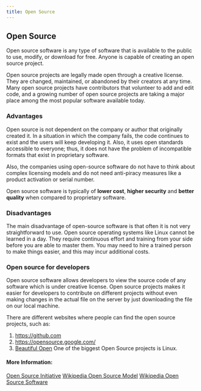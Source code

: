 ```yaml
---
title: Open Source
---
```

## Open Source

Open source software is any type of software that is available to the public to use, modify, or download for free. Anyone is capable of creating an open source project.

Open source projects are legally made open through a creative license. They are changed, maintained, or abandoned by their creators at any time. Many open source projects have contributors that volunteer to add and edit code, and a growing number of open source projects are taking a major place among the most popular software available today.

### Advantages
Open source is not dependent on the company or author that originally created it. In a situation in which the company fails, the code continues to exist and the users will keep developing it. Also, it uses open standards accessible to everyone; thus, it does not have the problem of incompatible formats that exist in proprietary software.

Also, the companies using open-source software do not have to think about complex licensing models and do not need anti-piracy measures like a product activation or serial number.

Open source software is typically of **lower cost**, **higher security** and **better quality** when compared to proprietary software.

### Disadvantages
The main disadvantage of open-source software is that often it is not very straightforward to use. Open source operating systems like Linux cannot be learned in a day. They require continuous effort and training from your side before you are able to master them. You may need to hire a trained person to make things easier, and this may incur additional costs.

### Open source for developers
Open source software allows developers to view the source code of any software which is under creative license. Open source projects makes it easier for developers to contribute on different projects without even making changes in the actual file on the server by just downloading the file on our local machine.

There are different websites where people can find the open source projects, such as:
1. https://github.com
2. https://opensource.google.com/
3. [Beautiful Open](http://beautifulopen.com/)
One of the biggest Open Source projects is Linux.

#### More Information:

[Open Source Initiative](https://opensource.org/)
[Wikipedia Open Source Model](https://en.wikipedia.org/wiki/Open-source_model)
[Wikipedia Open Source Software](https://en.wikipedia.org/wiki/Open-source_software)
